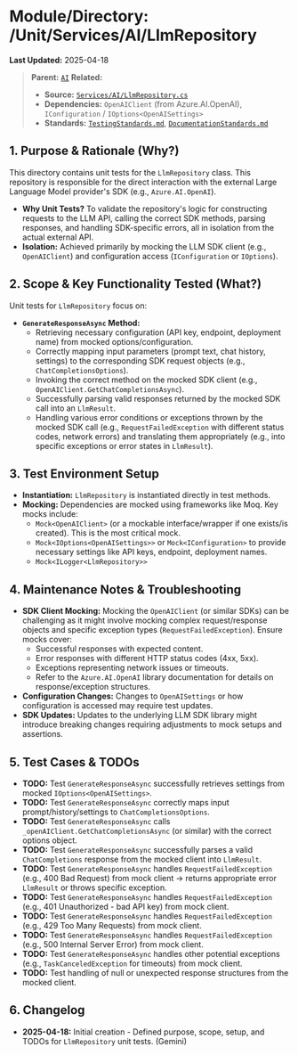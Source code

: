 # Module/Directory: /Unit/Services/AI/LlmRepository

**Last Updated:** 2025-04-18

> **Parent:** [`AI`](../README.md)
> **Related:**
> * **Source:** [`Services/AI/LlmRepository.cs`](../../../../../api-server/Services/AI/LlmRepository.cs)
> * **Dependencies:** `OpenAIClient` (from Azure.AI.OpenAI), `IConfiguration` / `IOptions<OpenAISettings>`
> * **Standards:** [`TestingStandards.md`](../../../../../Docs/Standards/TestingStandards.md), [`DocumentationStandards.md`](../../../../../Docs/Development/DocumentationStandards.md)

## 1. Purpose & Rationale (Why?)

This directory contains unit tests for the `LlmRepository` class. This repository is responsible for the direct interaction with the external Large Language Model provider's SDK (e.g., `Azure.AI.OpenAI`).

* **Why Unit Tests?** To validate the repository's logic for constructing requests to the LLM API, calling the correct SDK methods, parsing responses, and handling SDK-specific errors, all in isolation from the actual external API.
* **Isolation:** Achieved primarily by mocking the LLM SDK client (e.g., `OpenAIClient`) and configuration access (`IConfiguration` or `IOptions`).

## 2. Scope & Key Functionality Tested (What?)

Unit tests for `LlmRepository` focus on:

* **`GenerateResponseAsync` Method:**
    * Retrieving necessary configuration (API key, endpoint, deployment name) from mocked options/configuration.
    * Correctly mapping input parameters (prompt text, chat history, settings) to the corresponding SDK request objects (e.g., `ChatCompletionsOptions`).
    * Invoking the correct method on the mocked SDK client (e.g., `OpenAIClient.GetChatCompletionsAsync`).
    * Successfully parsing valid responses returned by the mocked SDK call into an `LlmResult`.
    * Handling various error conditions or exceptions thrown by the mocked SDK call (e.g., `RequestFailedException` with different status codes, network errors) and translating them appropriately (e.g., into specific exceptions or error states in `LlmResult`).

## 3. Test Environment Setup

* **Instantiation:** `LlmRepository` is instantiated directly in test methods.
* **Mocking:** Dependencies are mocked using frameworks like Moq. Key mocks include:
    * `Mock<OpenAIClient>` (or a mockable interface/wrapper if one exists/is created). This is the most critical mock.
    * `Mock<IOptions<OpenAISettings>>` or `Mock<IConfiguration>` to provide necessary settings like API keys, endpoint, deployment names.
    * `Mock<ILogger<LlmRepository>>`

## 4. Maintenance Notes & Troubleshooting

* **SDK Client Mocking:** Mocking the `OpenAIClient` (or similar SDKs) can be challenging as it might involve mocking complex request/response objects and specific exception types (`RequestFailedException`). Ensure mocks cover:
    * Successful responses with expected content.
    * Error responses with different HTTP status codes (4xx, 5xx).
    * Exceptions representing network issues or timeouts.
    * Refer to the `Azure.AI.OpenAI` library documentation for details on response/exception structures.
* **Configuration Changes:** Changes to `OpenAISettings` or how configuration is accessed may require test updates.
* **SDK Updates:** Updates to the underlying LLM SDK library might introduce breaking changes requiring adjustments to mock setups and assertions.

## 5. Test Cases & TODOs

* **TODO:** Test `GenerateResponseAsync` successfully retrieves settings from mocked `IOptions<OpenAISettings>`.
* **TODO:** Test `GenerateResponseAsync` correctly maps input prompt/history/settings to `ChatCompletionsOptions`.
* **TODO:** Test `GenerateResponseAsync` calls `_openAIClient.GetChatCompletionsAsync` (or similar) with the correct options object.
* **TODO:** Test `GenerateResponseAsync` successfully parses a valid `ChatCompletions` response from the mocked client into `LlmResult`.
* **TODO:** Test `GenerateResponseAsync` handles `RequestFailedException` (e.g., 400 Bad Request) from mock client -> returns appropriate error `LlmResult` or throws specific exception.
* **TODO:** Test `GenerateResponseAsync` handles `RequestFailedException` (e.g., 401 Unauthorized - bad API key) from mock client.
* **TODO:** Test `GenerateResponseAsync` handles `RequestFailedException` (e.g., 429 Too Many Requests) from mock client.
* **TODO:** Test `GenerateResponseAsync` handles `RequestFailedException` (e.g., 500 Internal Server Error) from mock client.
* **TODO:** Test `GenerateResponseAsync` handles other potential exceptions (e.g., `TaskCanceledException` for timeouts) from mock client.
* **TODO:** Test handling of null or unexpected response structures from the mocked client.

## 6. Changelog

* **2025-04-18:** Initial creation - Defined purpose, scope, setup, and TODOs for `LlmRepository` unit tests. (Gemini)

